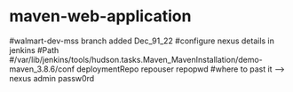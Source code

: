 # maven-web-application
#walmart-dev-mss branch added   Dec_91_22
#configure nexus details in jenkins
#Path
#/var/lib/jenkins/tools/hudson.tasks.Maven_MavenInstallation/demo-maven_3.8.6/conf
<server>
      <id>deploymentRepo</id>
      <username>repouser</username>
      <password>repopwd</password>
    </server>
#where to past it
-->
    <server>
      <id>nexus</id>
      <username>admin</username>
      <password>passw0rd</password>
    </server>
  </servers>

  <!-- mirrors
##################poll scm trigger by change in commit ID##########
Build #5 (Dec 19, 2022, 11:08:06 AM)
Add description
Changes
push (details / githubweb)
Started by an SCM change

	Revision: 05e7d9b25bb5202def325e884c64c7d253d08f9c
Repository: https://github.com/democalculus/maven-web-application.git
refs/remotes/origin/walmart-dev-mss

##################BUILD periodically this everything you have schedule build will trigger periodically###
#this is used for ongoing development
Build #6 (Dec 19, 2022, 11:11:00 AM)
Add description
No changes.
Started by timer

	Revision: 05e7d9b25bb5202def325e884c64c7d253d08f9c
Repository: https://github.com/democalculus/maven-web-application.git
refs/remotes/origin/walmart-dev-mss


#add webhook update

http://34.125.180.153:8080/github-webhook/
Build #17 (Dec 19, 2022, 11:25:17 AM)
Progress:
[cancel]
Add description
Changes
push (details / githubweb)
push (details / githubweb)
Started by GitHub push by democalculus

	Revision: 606be053b2c227d35ae69979fac4ff22efe09a53
Repository: https://github.com/democalculus/maven-web-application.git
refs/remotes/origin/walmart-dev-mss

######slack
https://slack.com  
###update
### audit trail logs ################
[root@mss-jenkins jenkins]# ls
audit_trails.log.0

Dec 19, 2022 5:10:39,644 PMFreestyle_projects » Maven_Folder » wallmart-dev-mss #12 Started by GitHub push by democalculus, Parameters:[] on node Jenkins started at 2022-12-19T17:10:08Z completed in 30917ms completed: SUCCESS
Dec 19, 2022 5:10:42,299 PM'Freestyle_projects/Maven_Folder/wallmart-qa-mss' (class hudson.model.FreeStyleProject) used credentials 'democalculus-Tom-box_creds_ID' (class com.cloudbees.plugins.credentials.impl.UsernamePasswordCredentialsImpl).
Dec 19, 2022 5:10:43,974 PMFreestyle_projects » Maven_Folder » wallmart-qa-mss #4 Started by GitHub push by democalculus, Parameters:[] on node Jenkins started at 2022-12-19T17:10:13Z completed in 30338ms completed: SUCCESS


#####SonarQube
#squ_1bd82d92f55afca8d9fff16fdb00ec42f786bd39
